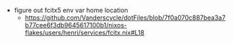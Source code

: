 - figure out fcitx5 env var home location
  - https://github.com/Vanderscycle/dotFiles/blob/7f0a070c887bea3a7b77cee6f3db9645617100b1/nixos-flakes/users/henri/services/fcitx.nix#L18
